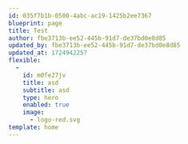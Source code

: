 ```yaml
---
id: 035f7b1b-0500-4abc-ac19-1425b2ee7367
blueprint: page
title: Test
author: fbe3713b-ee52-445b-91d7-de37bd0e8d85
updated_by: fbe3713b-ee52-445b-91d7-de37bd0e8d85
updated_at: 1724942257
flexible:
  -
    id: m0fe27jv
    title: asd
    subtitle: asd
    type: hero
    enabled: true
    image:
      - logo-red.svg
template: home
---
```

